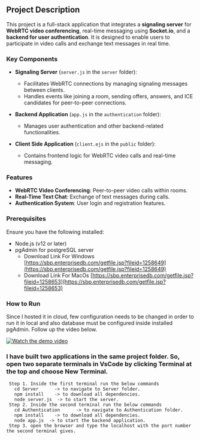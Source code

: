 ## Project Description

This project is a full-stack application that integrates a **signaling server** for **WebRTC video conferencing**, real-time messaging using **Socket.io**, and a **backend for user authentication**. It is designed to enable users to participate in video calls and exchange text messages in real time.

### Key Components

- **Signaling Server** (`server.js` in the `server` folder):
  - Facilitates WebRTC connections by managing signaling messages between clients.
  - Handles events like joining a room, sending offers, answers, and ICE candidates for peer-to-peer connections.
  
- **Backend Application** (`app.js` in the `authentication` folder):
  - Manages user authentication and other backend-related functionalities.
  
- **Client Side Application** (`client.ejs` in the `public` folder):
  - Contains frontend logic for WebRTC video calls and real-time messaging.
  
### Features

- **WebRTC Video Conferencing**: Peer-to-peer video calls within rooms.
- **Real-Time Text Chat**: Exchange of text messages during calls.
- **Authentication System**: User login and registration features.

### Prerequisites
  Ensure you have the following installed:
  - Node.js (v12 or later)
  - pgAdmin for postgreSQL server
    - Download Link For Windows   [https://sbp.enterprisedb.com/getfile.jsp?fileid=1258649](https://sbp.enterprisedb.com/getfile.jsp?fileid=1258649)
    - Download Link For MacOs     [https://sbp.enterprisedb.com/getfile.jsp?fileid=1258653](https://sbp.enterprisedb.com/getfile.jsp?fileid=1258653) 

### How to Run
   Since I hosted it in cloud, few configuration needs to be changed in order to run it in local and also database must be configured inside installed pgAdmin. Follow up the video below.
    
   [![Watch the demo video](https://img.youtube.com/vi/E__PeHajyhA/0.jpg)](https://www.youtube.com/watch?v=E__PeHajyhA)
    
   ### I have built two applications in the same project folder. So, open two separate terminals in VsCode by clicking Terminal at the top and choose New Terminal.
     Step 1. Inside the first terminal run the below commands
       cd Server      -> to navigate to Server folder.
       npm install    -> to download all dependencies.
       node server.js  -> to start the server. 
     Step 2. Inside the second terminal run the below commands
       cd Authentication      -> to navigate to Authentication folder.
       npm install    -> to download all dependencies.
       node app.js  -> to start the backend application. 
     Step 3. open the browser and type the localhost with the port number the second terminal gives.
